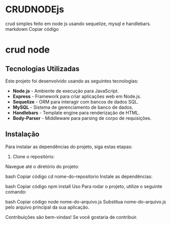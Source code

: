 # CRUDNODEjs
crud simples feito em node js usando sequelize, mysql e handlebars.
markdown
Copiar código
# crud node


## Tecnologias Utilizadas

Este projeto foi desenvolvido usando as seguintes tecnologias:

- **Node.js** - Ambiente de execução para JavaScript.
- **Express** - Framework para criar aplicações web em Node.js.
- **Sequelize** - ORM para interagir com bancos de dados SQL.
- **MySQL** - Sistema de gerenciamento de banco de dados.
- **Handlebars** - Template engine para renderização de HTML.
- **Body-Parser** - Middleware para parsing de corpo de requisições.

## Instalação

Para instalar as dependências do projeto, siga estas etapas:

1. Clone o repositório:

   
Navegue até o diretório do projeto:

bash
Copiar código
cd nome-do-repositorio
Instale as dependências:

bash
Copiar código
npm install
Uso
Para rodar o projeto, utilize o seguinte comando:

bash
Copiar código
node nome-do-arquivo.js
Substitua nome-do-arquivo.js pelo arquivo principal da sua aplicação.


Contribuições são bem-vindas! Se você gostaria de contribuir.
